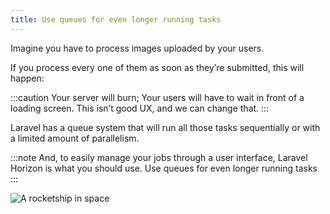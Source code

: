 ```yaml
---
title: Use queues for even longer running tasks
---
```


Imagine you have to process images uploaded by your users.

If you process every one of them as soon as they’re submitted, this will happen:

:::caution
Your server will burn;
Your users will have to wait in front of a loading screen.
This isn’t good UX, and we can change that.
:::

Laravel has a queue system that will run all those tasks sequentially or with a limited amount of parallelism.

:::note
And, to easily manage your jobs through a user interface, Laravel Horizon is what you should use.
Use queues for even longer running tasks
:::


![A rocketship in space](/images/queue.png)


